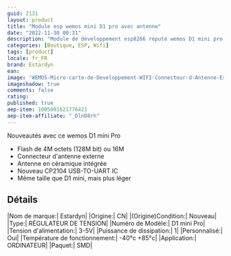 ```yaml
---
guid: 2131
layout: product 
title: "Module esp wemos mini D1 pro avec antenne"
date: "2022-11-30 00:31"
description: "Module de développement esp8266 réputé wemos D1 mini pro avec antenne afin de capter au mieux les ondes wifi"
categories: [Boutique, ESP, Wifi]
tags: [product]
locale: fr_FR
brand: Estardyn
ean: 
image: 'WEMOS-Micro-carte-de-Developpement-WIFI-Connecteur-d-Antenne-Externe-Bas-sur-NodeMCU-D1-Mini.jpg'
imageshadow: true
comments: false
rating:  
published: true
aep-item: 1005001621776421
aep-item-affiliate: "_DlnD8rh"
---
```


Nouveautés avec ce wemos D1 mini Pro

- Flash de 4M octets (128M bit) ou 16M
- Connecteur d'antenne externe
- Antenne en céramique intégrée
- Nouveau CP2104 USB-TO-UART IC
- Même taille que D1 mini, mais plus léger

## Détails

|Nom de marque:| Estardyn|
|Origine:| CN| 
|(Origine)Condition:| Nouveau|
|Type:| RÉGULATEUR DE TENSION|
|Numéro de Modèle:| D1 mini Pro|
|Tension d'alimentation:| 3-5V|
|Puissance de dissipation:| 1|
|Personnalisé:| Oui|
|Température de fonctionnement:| -40°c +85°c|
|Application:| ORDINATEUR|
|Paquet:| SMD|
